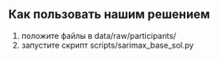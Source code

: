 ## Как пользовать нашим решением

1. положите файлы в data/raw/participants/
2. запустите скрипт scripts/sarimax_base_sol.py